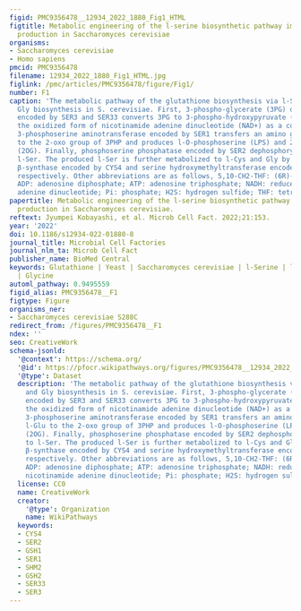 ```yaml
---
figid: PMC9356478__12934_2022_1880_Fig1_HTML
figtitle: Metabolic engineering of the l-serine biosynthetic pathway improves glutathione
  production in Saccharomyces cerevisiae
organisms:
- Saccharomyces cerevisiae
- Homo sapiens
pmcid: PMC9356478
filename: 12934_2022_1880_Fig1_HTML.jpg
figlink: /pmc/articles/PMC9356478/figure/Fig1/
number: F1
caption: 'The metabolic pathway of the glutathione biosynthesis via l-Ser, l-Cys and
  Gly biosynthesis in S. cerevisiae. First, 3-phospho-glycerate (3PG) dehydrogenase
  encoded by SER3 and SER33 converts 3PG to 3-phospho-hydroxypyruvate (3PHP) using
  the oxidized form of nicotinamide adenine dinucleotide (NAD+) as a cofactor. Second,
  3-phosphoserine aminotransferase encoded by SER1 transfers an amino group from l-Glu
  to the 2-oxo group of 3PHP and produces l-O-phosphoserine (LPS) and 2-oxoglutarate
  (2OG). Finally, phosphoserine phosphatase encoded by SER2 dephosphorylates LPS to
  l-Ser. The produced l-Ser is further metabolized to l-Cys and Gly by cystathionine
  β-synthase encoded by CYS4 and serine hydroxymethyltransferase encoded by SHM2,
  respectively. Other abbreviations are as follows, 5,10-CH2-THF: (6R)-5,10-methylenetetrahydrofolate;
  ADP: adenosine diphosphate; ATP: adenosine triphosphate; NADH: reduced form of nicotinamide
  adenine dinucleotide; Pi: phosphate; H2S: hydrogen sulfide; THF: tetrahydrofolate.'
papertitle: Metabolic engineering of the l-serine biosynthetic pathway improves glutathione
  production in Saccharomyces cerevisiae.
reftext: Jyumpei Kobayashi, et al. Microb Cell Fact. 2022;21:153.
year: '2022'
doi: 10.1186/s12934-022-01880-8
journal_title: Microbial Cell Factories
journal_nlm_ta: Microb Cell Fact
publisher_name: BioMed Central
keywords: Glutathione | Yּeast | Saccharomyces cerevisiae | l-Serine | l-Cysteine
  | Glycine
automl_pathway: 0.9495559
figid_alias: PMC9356478__F1
figtype: Figure
organisms_ner:
- Saccharomyces cerevisiae S288C
redirect_from: /figures/PMC9356478__F1
ndex: ''
seo: CreativeWork
schema-jsonld:
  '@context': https://schema.org/
  '@id': https://pfocr.wikipathways.org/figures/PMC9356478__12934_2022_1880_Fig1_HTML.html
  '@type': Dataset
  description: 'The metabolic pathway of the glutathione biosynthesis via l-Ser, l-Cys
    and Gly biosynthesis in S. cerevisiae. First, 3-phospho-glycerate (3PG) dehydrogenase
    encoded by SER3 and SER33 converts 3PG to 3-phospho-hydroxypyruvate (3PHP) using
    the oxidized form of nicotinamide adenine dinucleotide (NAD+) as a cofactor. Second,
    3-phosphoserine aminotransferase encoded by SER1 transfers an amino group from
    l-Glu to the 2-oxo group of 3PHP and produces l-O-phosphoserine (LPS) and 2-oxoglutarate
    (2OG). Finally, phosphoserine phosphatase encoded by SER2 dephosphorylates LPS
    to l-Ser. The produced l-Ser is further metabolized to l-Cys and Gly by cystathionine
    β-synthase encoded by CYS4 and serine hydroxymethyltransferase encoded by SHM2,
    respectively. Other abbreviations are as follows, 5,10-CH2-THF: (6R)-5,10-methylenetetrahydrofolate;
    ADP: adenosine diphosphate; ATP: adenosine triphosphate; NADH: reduced form of
    nicotinamide adenine dinucleotide; Pi: phosphate; H2S: hydrogen sulfide; THF: tetrahydrofolate.'
  license: CC0
  name: CreativeWork
  creator:
    '@type': Organization
    name: WikiPathways
  keywords:
  - CYS4
  - SER2
  - GSH1
  - SER1
  - SHM2
  - GSH2
  - SER33
  - SER3
---
```

